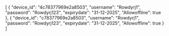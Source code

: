 [
    {
        "device_id": "4c78377969e2a8503",
        "username": "Rowdyrj1",
        "password": "Rowdyrj123",
        "expirydate": "31-12-2025",
        "Allowoffline": true
    },
    {
        "device_id": "c78377969e2a8503",
        "username": "Rowdyrj1",
        "password": "Rowdyrj123",
        "expirydate": "31-12-2025",
        "Allowoffline": true
    }
]
